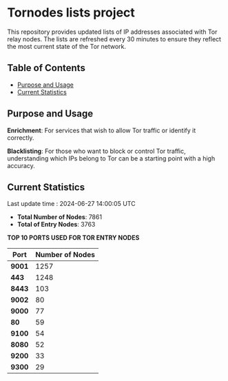 # Tornodes lists project

This repository provides updated lists of IP addresses associated with Tor relay nodes. The lists are refreshed every 30 minutes to ensure they reflect the most current state of the Tor network.

## Table of Contents

- [Purpose and Usage](#purpose-and-usage)
- [Current Statistics](#current-statistics)


## Purpose and Usage

**Enrichment**: For services that wish to allow Tor traffic or identify it correctly.

**Blacklisting**: For those who want to block or control Tor traffic, understanding which IPs belong to Tor can be a starting point with a high accuracy.

## Current Statistics

Last update time : 2024-06-27 14:00:05 UTC

- **Total Number of Nodes**: 7861
- **Total of Entry Nodes**: 3763

**TOP 10 PORTS USED FOR TOR ENTRY NODES**

| **Port** | **Number of Nodes** |
|------|-----------------|
| **9001**   | 1257  |
| **443**   | 1248  |
| **8443**   | 103  |
| **9002**   | 80  |
| **9000**   | 77  |
| **80**   | 59  |
| **9100**   | 54  |
| **8080**   | 52  |
| **9200**   | 33  |
| **9300**   | 29  |

